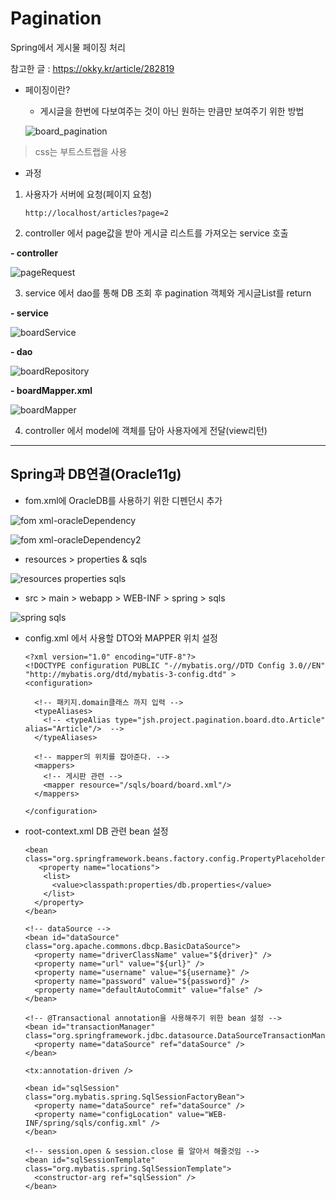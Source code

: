 # Pagination
Spring에서 게시물 페이징 처리

참고한 글 : <https://okky.kr/article/282819>

* 페이징이란?
  * 게시글을 한번에 다보여주는 것이 아닌 원하는 만큼만 보여주기 위한 방법
  
  ![board_pagination](https://user-images.githubusercontent.com/55639153/69460168-ccd5e400-0db6-11ea-83b8-f385c5ac906c.jpeg)
>  css는 부트스트랩을 사용


 * 과정
1. 사용자가 서버에 요청(페이지 요청)

       http://localhost/articles?page=2

2. controller 에서 page값을 받아 게시글 리스트를 가져오는 service 호출

**- controller**

![pageRequest](https://user-images.githubusercontent.com/55639153/69297977-dd1f7f00-0c4f-11ea-84bc-95d17ad0d6e9.jpeg)

3. service 에서 dao를 통해 DB 조회 후 pagination 객체와 게시글List를 return

**- service**

![boardService](https://user-images.githubusercontent.com/55639153/69297978-dee94280-0c4f-11ea-857b-1e5b745e55f2.jpeg)

**- dao**

![boardRepository](https://user-images.githubusercontent.com/55639153/69297979-e01a6f80-0c4f-11ea-86c1-692363c606a0.jpeg)

**- boardMapper.xml**

![boardMapper](https://user-images.githubusercontent.com/55639153/69298212-8bc3bf80-0c50-11ea-88cf-b891d8f38adc.jpeg)

4. controller 에서 model에 객체를 담아 사용자에게 전달(view리턴)

* * *

## Spring과 DB연결(Oracle11g)

* fom.xml에 OracleDB를 사용하기 위한 디펜던시 추가

![fom xml-oracleDependency](https://user-images.githubusercontent.com/55639153/69061314-39ba4880-0a5c-11ea-8969-4f0d17da2a05.jpeg)

![fom xml-oracleDependency2](https://user-images.githubusercontent.com/55639153/69061318-3b840c00-0a5c-11ea-9283-be53222bba52.jpeg)

* resources > properties & sqls 

![resources properties sqls](https://user-images.githubusercontent.com/55639153/69061324-3d4dcf80-0a5c-11ea-8013-4e5a1f20a718.jpeg)

* src > main > webapp > WEB-INF > spring > sqls

![spring sqls](https://user-images.githubusercontent.com/55639153/69061326-3fb02980-0a5c-11ea-8456-b00d4278196f.jpeg)

* config.xml 에서 사용할 DTO와 MAPPER 위치 설정

      <?xml version="1.0" encoding="UTF-8"?>
      <!DOCTYPE configuration PUBLIC "-//mybatis.org//DTD Config 3.0//EN" "http://mybatis.org/dtd/mybatis-3-config.dtd" >
      <configuration>

        <!-- 패키지.domain클래스 까지 입력 -->
        <typeAliases>
          <!-- <typeAlias type="jsh.project.pagination.board.dto.Article" alias="Article"/>  -->
        </typeAliases>

        <!-- mapper의 위치를 잡아준다. -->
        <mappers>
          <!-- 게시판 관련 -->
          <mapper resource="/sqls/board/board.xml"/>
        </mappers>

      </configuration>

* root-context.xml DB 관련 bean 설정

      <bean class="org.springframework.beans.factory.config.PropertyPlaceholderConfigurer">
         <property name="locations">
          <list>
            <value>classpath:properties/db.properties</value>
          </list>
        </property>
      </bean>

      <!-- dataSource -->
      <bean id="dataSource" class="org.apache.commons.dbcp.BasicDataSource">
        <property name="driverClassName" value="${driver}" />
        <property name="url" value="${url}" />
        <property name="username" value="${username}" />
        <property name="password" value="${password}" />
        <property name="defaultAutoCommit" value="false" />
      </bean>

      <!-- @Transactional annotation을 사용해주기 위한 bean 설정 -->
      <bean id="transactionManager" class="org.springframework.jdbc.datasource.DataSourceTransactionManager">
        <property name="dataSource" ref="dataSource" />
      </bean>

      <tx:annotation-driven />

      <bean id="sqlSession" class="org.mybatis.spring.SqlSessionFactoryBean">
        <property name="dataSource" ref="dataSource" />
        <property name="configLocation" value="WEB-INF/spring/sqls/config.xml" />
      </bean>

      <!-- session.open & session.close 를 알아서 해줄것임 -->
      <bean id="sqlSessionTemplate" class="org.mybatis.spring.SqlSessionTemplate">
        <constructor-arg ref="sqlSession" />
      </bean>

